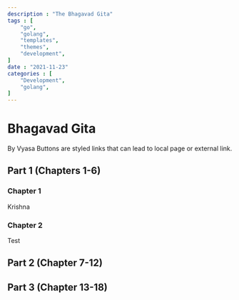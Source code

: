 ```yaml
---
description : "The Bhagavad Gita"
tags : [
    "go",
    "golang",
    "templates",
    "themes",
    "development",
]
date : "2021-11-23"
categories : [
    "Development",
    "golang",
]
---
```


# Bhagavad Gita
By Vyasa
Buttons are styled links that can lead to local page or external link.

## Part 1 (Chapters 1-6)
### Chapter 1
Krishna

### Chapter 2
Test

## Part 2 (Chapter 7-12)

## Part 3 (Chapter 13-18)